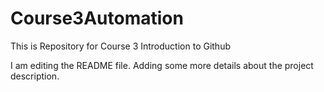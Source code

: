 # Course3Automation
This is Repository for Course 3 Introduction to Github

I am editing the README file. Adding some more details about the project description.
